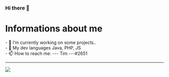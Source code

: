 ### Hi there 👋

<h1>Informations about me</h1>
- 🔭 I’m currently working on some projects.. <br/>
- 🌱 My dev languages Java, PHP, JS <br/>
- 📫 How to reach me: --- Tim ---#2651 <br/>

----------------------
<img src="https://github-readme-stats.vercel.app/api?username=tim03we&&show_icons=true&title_color=ffffff&icon_color=b22222&text_color=daf7dc&bg_color=151515"/>

